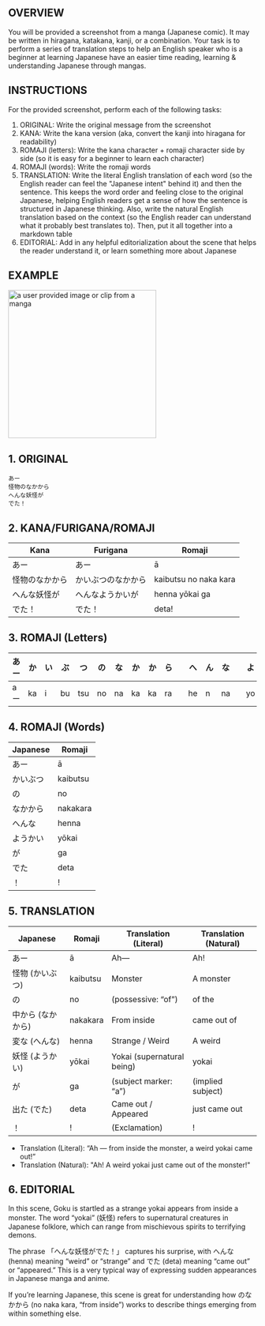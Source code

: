 ## OVERVIEW

You will be provided a screenshot from a manga (Japanese comic). It may be written in hiragana, katakana, kanji, or a combination. Your task is to perform a series of translation steps to help an English speaker who is a beginner at learning Japanese have an easier time reading, learning & understanding Japanese through mangas.


## INSTRUCTIONS

For the provided screenshot, perform each of the following tasks:

1. ORIGINAL: Write the original message from the screenshot
2. KANA: Write the kana version (aka, convert the kanji into hiragana for readability)
3. ROMAJI (letters): Write the kana character + romaji character side by side (so it is easy for a beginner to learn each character)
4. ROMAJI (words): Write the romaji words
5. TRANSLATION: Write the literal English translation of each word (so the English reader can feel the "Japanese intent" behind it) and then the sentence. This keeps the word order and feeling close to the original Japanese, helping English readers get a sense of how the sentence is structured in Japanese thinking. Also, write the natural English translation based on the context (so the English reader can understand what it probably best translates to). Then, put it all together into a markdown table
6. EDITORIAL: Add in any helpful editorialization about the scene that helps the reader understand it, or learn something more about Japanese


## EXAMPLE



<img src="https://github.com/user-attachments/assets/f393278b-b8a6-47a6-af9f-37a1b3a71e52" height="300px" alt="a user provided image or clip from a manga">


## 1. ORIGINAL
```
あー
怪物のなかから
へんな妖怪が
でた！
```

## 2. KANA/FURIGANA/ROMAJI
| Kana              | Furigana                  | Romaji                 |
|-------------------|---------------------------|------------------------|
| あー              | あー                      | ā                      |
| 怪物のなかから    | かいぶつのなかから        | kaibutsu no naka kara  |
| へんな妖怪が      | へんなようかいが          | henna yōkai ga         |
| でた！            | でた！                    | deta!                  |


## 3. ROMAJI (Letters)
| あー | か  | い | ぶ  | つ  | の  | な  | か  | か  | ら  |   | へ  | ん | な |   | よ  | う | か  | い | が  |   | で  | た  | ！ |
|------|-----|----|-----|-----|-----|-----|-----|-----|-----|---|-----|----|----|---|-----|----|-----|----|-----|---|-----|-----|---|
| aー  | ka  | i  | bu  | tsu | no  | na  | ka  | ka  | ra  |   | he  | n  | na |   | yo  | u  | ka  | i  | ga  |   | de  | ta  | ! |


## 4. ROMAJI (Words)

| Japanese | Romaji    |
|----------|-----------|
| あー     | ā         |
| かいぶつ | kaibutsu  |
| の       | no        |
| なかから | nakakara  |
| へんな   | henna     |
| ようかい | yōkai     |
| が       | ga        |
| でた     | deta      |
| ！       | !         |


## 5. TRANSLATION

| Japanese           | Romaji    | Translation (Literal)          | Translation (Natural)       |
|--------------------|-----------|--------------------------------|------------------------------|
| あー               | ā         | Ah—                            | Ah!                          |
| 怪物 (かいぶつ)    | kaibutsu  | Monster                        | A monster                    |
| の                 | no        | (possessive: “of”)             | of the                       |
| 中から (なかから)  | nakakara  | From inside                    | came out of                  |
| 変な (へんな)      | henna     | Strange / Weird                | A weird                      |
| 妖怪 (ようかい)    | yōkai     | Yokai (supernatural being)     | yokai                        |
| が                 | ga        | (subject marker: “a”)          | (implied subject)            |
| 出た (でた)        | deta      | Came out / Appeared            | just came out                |
| ！                 | !         | (Exclamation)                  | !                            |

- Translation (Literal): “Ah — from inside the monster, a weird yokai came out!”
- Translation (Natural): "Ah! A weird yokai just came out of the monster!"


## 6. EDITORIAL

In this scene, Goku is startled as a strange yokai appears from inside a monster. The word “yokai” (妖怪) refers to supernatural creatures in Japanese folklore, which can range from mischievous spirits to terrifying demons.

The phrase 「へんな妖怪がでた！」 captures his surprise, with へんな (henna) meaning “weird” or “strange” and でた (deta) meaning “came out” or “appeared.” This is a very typical way of expressing sudden appearances in Japanese manga and anime.

If you’re learning Japanese, this scene is great for understanding how のなかから (no naka kara, “from inside”) works to describe things emerging from within something else.
